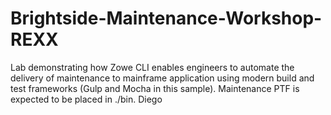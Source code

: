 # Brightside-Maintenance-Workshop-REXX
Lab demonstrating how Zowe CLI enables engineers to automate the delivery of maintenance to mainframe application using modern build and test frameworks (Gulp and Mocha in this sample). Maintenance PTF is expected to be placed in ./bin.
Diego
